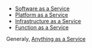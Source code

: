 - [Software as a Service](Software%20as%20a%20Service.md)
- [Platform as a Service](Platform%20as%20a%20Service.md)
- [Infrastructure as a Service](Infrastructure%20as%20a%20Service.md)
- [Function as a Service](Function%20as%20a%20Service.md)

Generaly, [Anything as a Service](Anything%20as%20a%20Service.md)